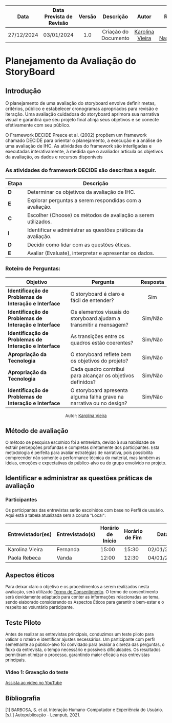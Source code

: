 |    **Data**    | **Data Prevista de Revisão** | **Versão** |        **Descrição**        |                 **Autor**                 |                **Revisor**                 |
|:--------------:|:---------------------------:|:----------:|:---------------------------:|:-----------------------------------------:|:------------------------------------------:|
|  27/12/2024    |        03/01/2024          |    1.0     |     Criação do Documento     | [Karolina Vieira](https://github.com/Karolina91) | [Paola Nascimento](https://github.com/paolaalim) |

# Planejamento da Avaliação do StoryBoard

## Introdução

O planejamento de uma avaliação do storyboard envolve definir metas, critérios, público e estabelecer cronogramas apropriados para revisão e iteração. Uma avaliação cuidadosa do storyboard aprimora sua narrativa visual e garantirá que seu projeto final atinja seus objetivos e se conecte efetivamente com seu público.

O Framework DECIDE Preece et al. (2002) propõem um framework chamado DECIDE para orientar o planejamento, a execução e a análise de uma avaliação de IHC. As atividades do framework são interligadas e executadas interativamente, à medida que o avaliador articula os objetivos da avaliação, os dados e recursos disponíveis

### As atividades do framework DECIDE são descritas a seguir.

| **Etapa** | **Descrição**                                                                 |
|-----------|-------------------------------------------------------------------------------|
| **D**     | Determinar os objetivos da avaliação de IHC.                                 |
| **E**     | Explorar perguntas a serem respondidas com a avaliação.                      |
| **C**     | Escolher (Choose) os métodos de avaliação a serem utilizados.               |
| **I**     | Identificar e administrar as questões práticas da avaliação.                 |
| **D**     | Decidir como lidar com as questões éticas.                                   |
| **E**     | Avaliar (Evaluate), interpretar e apresentar os dados.                      |

### Roteiro de Perguntas:
| **Objetivo**                                             | **Pergunta**                                                                    | **Resposta** |
|----------------------------------------------------------|---------------------------------------------------------------------------------|:------------:|
| **Identificação de Problemas de Interação e Interface**  | O storyboard é claro e fácil de entender?                                       | Sim          |
| **Identificação de Problemas de Interação e Interface**  | Os elementos visuais do storyboard ajudam a transmitir a mensagem?              | Sim/Não      |
| **Identificação de Problemas de Interação e Interface**  | As transições entre os quadros estão coerentes?                                 | Sim/Não      |
| **Apropriação da Tecnologia**                            | O storyboard reflete bem os objetivos do projeto?                               | Sim/Não      |
| **Apropriação da Tecnologia**                            | Cada quadro contribui para alcançar os objetivos definidos?                     | Sim/Não      |
| **Identificação de Problemas de Interação e Interface**  | O storyboard apresenta alguma falha grave na narrativa ou no design?            | Sim/Não      |


<font size="2"><p style="text-align: center">Autor:
[Karolina Vieira](https://github.com/Karolina91)

## Método de avaliação 

O método de pesquisa escolhido foi a entrevista, devido à sua habilidade de extrair percepções profundas e completas diretamente dos participantes. Esta metodologia é perfeita para avaliar estratégias de narrativa, pois possibilita compreender não somente a performance técnica do material, mas também as ideias, emoções e expectativas do público-alvo ou do grupo envolvido no projeto.

## Identificar e administrar as questões práticas de avaliação

### Participantes
Os participantes das entrevistas serão escolhidos com base no Perfil de usuário.
Aqui está a tabela atualizada sem a coluna "Local":

| **Entrevistador(es)** | **Entrevistado(s)** | **Horário de Início** | **Horário de Fim** | **Data**       |
|------------------------|---------------------|-----------------------|--------------------|----------------|
| Karolina Vieira        | Fernanda       | 15:00                | 15:30             | 02/01/2025     |
| Paola Rebeca           | Vanda         |   12:00              |    12:30          |   04/01/2025   |


## Aspectos éticos

Para deixar claro o objetivo e os procedimentos a serem realizados nesta avaliação, será utilizado [Termo de Consentimento](../Analise/aspectoseticos.md). O termo de consentimento será devidamente adaptado para conter as informações relacionadas ao tema, sendo elaborado considerando os Aspectos Éticos para garantir o bem-estar e o respeito ao voluntário participante.

## Teste Piloto

Antes de realizar as entrevistas principais, conduzimos um teste piloto para validar o roteiro e identificar ajustes necessários. Um participante com perfil semelhante ao público-alvo foi convidado para avaliar a clareza das perguntas, o fluxo da entrevista, o tempo necessário e possíveis dificuldades. Os resultados permitiram otimizar o processo, garantindo maior eficácia nas entrevistas principais.

### Video 1: Gravação do teste

[Assista ao vídeo no YouTube](https://youtu.be/QlN9-J9gJVA)


## Bibliografia

[1] BARBOSA, S. et al. Interação Humano-Computador e Experiência do Usuário. [s.l.] Autopublicação - Leanpub, 2021.

